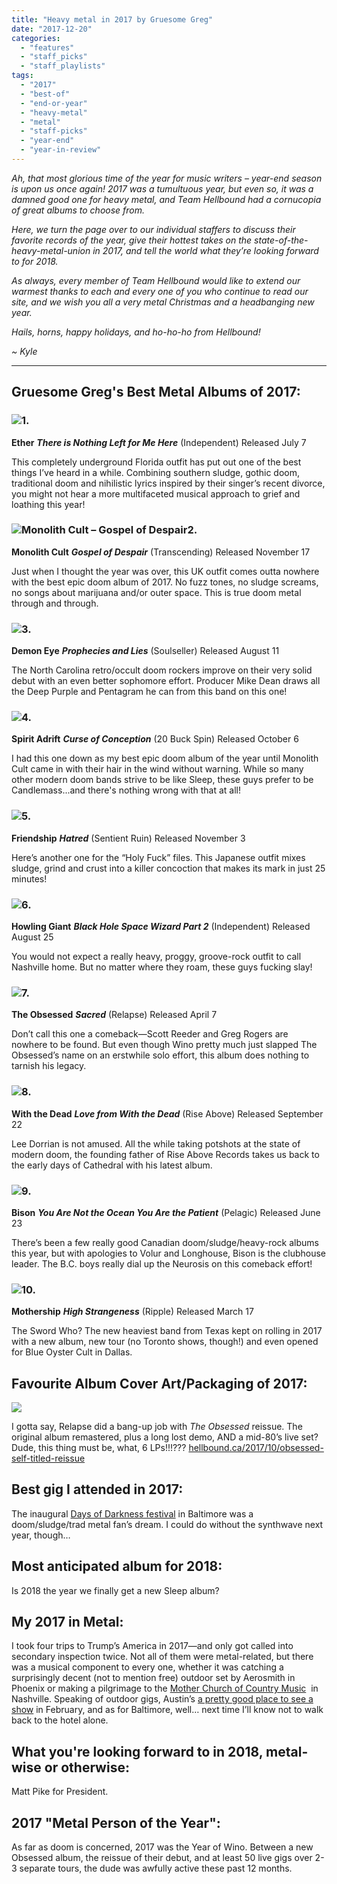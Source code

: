 ```yaml
---
title: "Heavy metal in 2017 by Gruesome Greg"
date: "2017-12-20"
categories: 
  - "features"
  - "staff_picks"
  - "staff_playlists"
tags: 
  - "2017"
  - "best-of"
  - "end-or-year"
  - "heavy-metal"
  - "metal"
  - "staff-picks"
  - "year-end"
  - "year-in-review"
---
```


_Ah, that most glorious time of the year for music writers – year-end season is upon us once again! 2017 was a tumultuous year, but even so, it was a damned good one for heavy metal, and Team Hellbound had a cornucopia of great albums to choose from._

_Here, we turn the page over to our individual staffers to discuss their favorite records of the year, give their hottest takes on the state-of-the-heavy-metal-union in 2017, and tell the world what they’re looking forward to for 2018._

_As always, every member of Team Hellbound would like to extend our warmest thanks to each and every one of you who continue to read our site, and we wish you all a very metal Christmas and a headbanging new year._

_Hails, horns, happy holidays, and ho-ho-ho from Hellbound!_

_~ Kyle_

* * *

## Gruesome Greg's Best Metal Albums of 2017:

### ![](https://hellbound.ca/wp-content/uploads/2017/06/EtherLPcover-150x150.jpg)1.

**Ether** **_There is Nothing Left for Me Here_** (Independent) Released July 7

This completely underground Florida outfit has put out one of the best things I’ve heard in a while. Combining southern sludge, gothic doom, traditional doom and nihilistic lyrics inspired by their singer’s recent divorce, you might not hear a more multifaceted musical approach to grief and loathing this year!

### ![Monolith Cult – Gospel of Despair](https://hellbound.ca/wp-content/uploads/2017/12/Monolith-Cult-–-Gospel-of-Despair-150x150.jpg)2.

**Monolith Cult** **_Gospel of Despair_** (Transcending) Released November 17

Just when I thought the year was over, this UK outfit comes outta nowhere with the best epic doom album of 2017. No fuzz tones, no sludge screams, no songs about marijuana and/or outer space. This is true doom metal through and through.

### ![](https://hellbound.ca/wp-content/uploads/2017/08/Demon-Eye-–-Prophecies-and-Lies-150x150.jpg)3.

**Demon Eye** **_Prophecies and Lies_** (Soulseller) Released August 11

The North Carolina retro/occult doom rockers improve on their very solid debut with an even better sophomore effort. Producer Mike Dean draws all the Deep Purple and Pentagram he can from this band on this one!

### ![](https://hellbound.ca/wp-content/uploads/2017/09/Spirit-Adrift-–-Curse-of-Conception-150x150.jpg)4.

**Spirit Adrift** **_Curse of Conception_** (20 Buck Spin) Released October 6

I had this one down as my best epic doom album of the year until Monolith Cult came in with their hair in the wind without warning. While so many other modern doom bands strive to be like Sleep, these guys prefer to be Candlemass...and there's nothing wrong with that at all!

### ![](https://hellbound.ca/wp-content/uploads/2017/10/Friendship-–-Hatred-150x150.jpg)5.

**Friendship** **_Hatred_** (Sentient Ruin) Released November 3

Here’s another one for the “Holy Fuck” files. This Japanese outfit mixes sludge, grind and crust into a killer concoction that makes its mark in just 25 minutes!

### ![](https://hellbound.ca/wp-content/uploads/2017/07/Howling-Giant-–-Black-Hole-Space-Wizard-Part-2-150x150.jpg)6.

**Howling Giant** **_Black Hole Space Wizard Part 2_** (Independent) Released August 25

You would not expect a really heavy, proggy, groove-rock outfit to call Nashville home. But no matter where they roam, these guys fucking slay!

### ![](https://hellbound.ca/wp-content/uploads/2017/03/The-Obsessed-Sacred-150x150.jpg)7.

**The Obsessed** **_Sacred_** (Relapse) Released April 7

Don’t call this one a comeback—Scott Reeder and Greg Rogers are nowhere to be found. But even though Wino pretty much just slapped The Obsessed’s name on an erstwhile solo effort, this album does nothing to tarnish his legacy.

### ![](https://hellbound.ca/wp-content/uploads/2017/09/With-the-Dead-–-Love-from-With-the-Dead-150x150.jpg)8.

**With the Dead** **_Love from With the Dead_** (Rise Above) Released September 22

Lee Dorrian is not amused. All the while taking potshots at the state of modern doom, the founding father of Rise Above Records takes us back to the early days of Cathedral with his latest album.

### ![](https://hellbound.ca/wp-content/uploads/2017/06/bison-you-are-not-the-ocean-you-are-the-patient-150x150.jpg)9.

**Bison** **_You Are Not the Ocean You Are the Patient_** (Pelagic) Released June 23

There’s been a few really good Canadian doom/sludge/heavy-rock albums this year, but with apologies to Volur and Longhouse, Bison is the clubhouse leader. The B.C. boys really dial up the Neurosis on this comeback effort!

### ![](https://hellbound.ca/wp-content/uploads/2017/02/mothership-high-strangeness-150x150.jpg)10.

**Mothership** **_High Strangeness_** (Ripple) Released March 17

The Sword Who? The new heaviest band from Texas kept on rolling in 2017 with a new album, new tour (no Toronto shows, though!) and even opened for Blue Oyster Cult in Dallas.

## Favourite Album Cover Art/Packaging of 2017:

![](https://hellbound.ca/wp-content/uploads/2017/10/The-Obsessed-album-cover-300x300.jpg)

I gotta say, Relapse did a bang-up job with _The Obsessed_ reissue. The original album remastered, plus a long lost demo, AND a mid-80’s live set? Dude, this thing must be, what, 6 LPs!!!??? [hellbound.ca/2017/10/obsessed-self-titled-reissue](https://hellbound.ca/2017/10/obsessed-self-titled-reissue/)

## Best gig I attended in 2017:

The inaugural [Days of Darkness festival](https://hellbound.ca/tag/days-of-darkness/) in Baltimore was a doom/sludge/trad metal fan’s dream. I could do without the synthwave next year, though…

## Most anticipated album for 2018:

Is 2018 the year we finally get a new Sleep album?

## My 2017 in Metal:

I took four trips to Trump’s America in 2017—and only got called into secondary inspection twice. Not all of them were metal-related, but there was a musical component to every one, whether it was catching a surprisingly decent (not to mention free) outdoor set by Aerosmith in Phoenix or making a pilgrimage to the [Mother Church of Country Music](https://www.opry.com/)  in Nashville. Speaking of outdoor gigs, Austin’s [a pretty good place to see a show](https://hellbound.ca/2017/02/amateur-concert-photography-hour-arthur-brownacid-kingjex-thoth-barracuda-austin-tx-february-25-2017/) in February, and as for Baltimore, well… next time I’ll know not to walk back to the hotel alone.

## What you're looking forward to in 2018, metal-wise or otherwise:

Matt Pike for President.

## 2017 "Metal Person of the Year":

As far as doom is concerned, 2017 was the Year of Wino. Between a new Obsessed album, the reissue of their debut, and at least 50 live gigs over 2-3 separate tours, the dude was awfully active these past 12 months.
